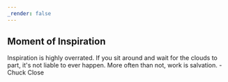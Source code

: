 ```yaml
---
_render: false
---
```


## Moment of Inspiration
Inspiration is highly overrated. If you sit around and wait for the clouds to part, it's not liable to ever happen. More often than not, work is salvation. -Chuck Close